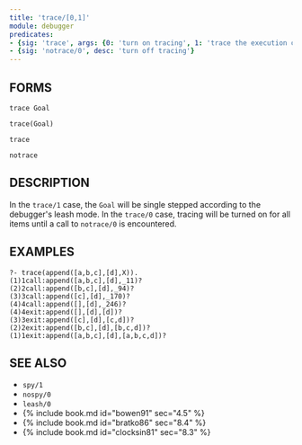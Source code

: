 ```yaml
---
title: 'trace/[0,1]'
module: debugger
predicates:
- {sig: 'trace', args: {0: 'turn on tracing', 1: 'trace the execution of a goal'}}
- {sig: 'notrace/0', desc: 'turn off tracing'}
---
```


## FORMS

```
trace Goal

trace(Goal)

trace

notrace
```

## DESCRIPTION

In the `trace/1` case, the `Goal` will be single stepped according to the debugger's leash mode. In the `trace/0` case, tracing will be turned on for all items until a call to `notrace/0` is encountered.


## EXAMPLES

```
?- trace(append([a,b,c],[d],X)).
(1)1call:append([a,b,c],[d],_11)?
(2)2call:append([b,c],[d],_94)?
(3)3call:append([c],[d],_170)?
(4)4call:append([],[d],_246)?
(4)4exit:append([],[d],[d])?
(3)3exit:append([c],[d],[c,d])?
(2)2exit:append([b,c],[d],[b,c,d])?
(1)1exit:append([a,b,c],[d],[a,b,c,d])?
```

## SEE ALSO

- `spy/1`
- `nospy/0`
- `leash/0`
- {% include book.md id="bowen91"    sec="4.5" %}
- {% include book.md id="bratko86"   sec="8.4" %}
- {% include book.md id="clocksin81" sec="8.3" %}
